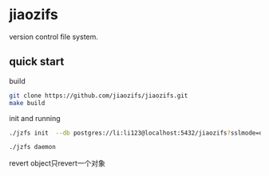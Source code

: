 # jiaozifs
version control file system.

## quick start 

build
```bash
git clone https://github.com/jiaozifs/jiaozifs.git
make build
```

init and running
```bash
./jzfs init  --db postgres://li:li123@localhost:5432/jiaozifs?sslmode=disable

./jzfs daemon
```


revert object只revert一个对象